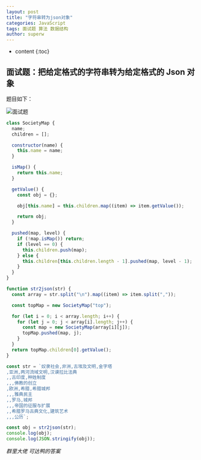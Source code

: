 ```yaml
---
layout: post
title: "字符串转为json对象"
categories: JavaScript
tags: 面试题 算法 数据结构
author: superw
---
```


- content
{:toc}

## 面试题：把给定格式的字符串转为给定格式的 Json 对象

题目如下：

![面试题](https://note.youdao.com/yws/api/personal/file/WEB1409f56df41747247acbfcef9b3060eb?method=getImage&version=12&cstk=nW_lo3iR)










```javascript
class SocietyMap {
  name;
  children = [];

  constructor(name) {
    this.name = name;
  }

  isMap() {
    return this.name;
  }

  getValue() {
    const obj = {};

    obj[this.name] = this.children.map((item) => item.getValue());

    return obj;
  }

  pushed(map, level) {
    if (!map.isMap()) return;
    if (level == 0) {
      this.children.push(map);
    } else {
      this.children[this.children.length - 1].pushed(map, level - 1);
    }
  }
}

function str2json(str) {
  const array = str.split("\n").map((item) => item.split(","));

  const topMap = new SocietyMap("top");

  for (let i = 0; i < array.length; i++) {
    for (let j = 0; j < array[i].length; j++) {
      const map = new SocietyMap(array[i][j]);
      topMap.pushed(map, j);
    }
  }
  return topMap.children[0].getValue();
}

const str = `奴隶社会,非洲,古埃及文明,金字塔
,亚洲,两河流域文明,汉谟拉比法典
,,古印度,种姓制度
,,,佛教的创立
,欧洲,希腊,希腊城邦
,,,雅典民主
,,罗马,城邦
,,,帝国的征服与扩展
,,希腊罗马古典文化,建筑艺术
,,,公历`;

const obj = str2json(str);
console.log(obj);
console.log(JSON.stringify(obj));
```

_群里大佬 可达鸭的答案_
